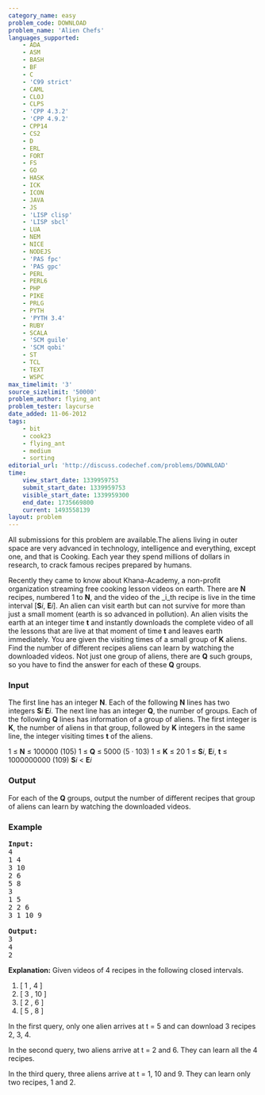 ```yaml
---
category_name: easy
problem_code: DOWNLOAD
problem_name: 'Alien Chefs'
languages_supported:
    - ADA
    - ASM
    - BASH
    - BF
    - C
    - 'C99 strict'
    - CAML
    - CLOJ
    - CLPS
    - 'CPP 4.3.2'
    - 'CPP 4.9.2'
    - CPP14
    - CS2
    - D
    - ERL
    - FORT
    - FS
    - GO
    - HASK
    - ICK
    - ICON
    - JAVA
    - JS
    - 'LISP clisp'
    - 'LISP sbcl'
    - LUA
    - NEM
    - NICE
    - NODEJS
    - 'PAS fpc'
    - 'PAS gpc'
    - PERL
    - PERL6
    - PHP
    - PIKE
    - PRLG
    - PYTH
    - 'PYTH 3.4'
    - RUBY
    - SCALA
    - 'SCM guile'
    - 'SCM qobi'
    - ST
    - TCL
    - TEXT
    - WSPC
max_timelimit: '3'
source_sizelimit: '50000'
problem_author: flying_ant
problem_tester: laycurse
date_added: 11-06-2012
tags:
    - bit
    - cook23
    - flying_ant
    - medium
    - sorting
editorial_url: 'http://discuss.codechef.com/problems/DOWNLOAD'
time:
    view_start_date: 1339959753
    submit_start_date: 1339959753
    visible_start_date: 1339959300
    end_date: 1735669800
    current: 1493558139
layout: problem
---
```

All submissions for this problem are available.The aliens living in outer space are very advanced in technology, intelligence and everything, except one, and that is Cooking. Each year they spend millions of dollars in research, to crack famous recipes prepared by humans.

Recently they came to know about Khana-Academy, a non-profit organization streaming free cooking lesson videos on earth. There are **N** recipes, numbered 1 to **N**, and the video of the _i_th recipe is live in the time interval \[**S**_i_, **E**_i_\]. An alien can visit earth but can not survive for more than just a small moment (earth is so advanced in pollution). An alien visits the earth at an integer time **t** and instantly downloads the complete video of all the lessons that are live at that moment of time **t** and leaves earth immediately. You are given the visiting times of a small group of **K** aliens. Find the number of different recipes aliens can learn by watching the downloaded videos. Not just one group of aliens, there are **Q** such groups, so you have to find the answer for each of these **Q** groups.

### Input

The first line has an integer **N**. Each of the following **N** lines has two integers **S**_i_ **E**_i_. The next line has an integer **Q**, the number of groups. Each of the following **Q** lines has information of a group of aliens. The first integer is **K**, the number of aliens in that group, followed by **K** integers in the same line, the integer visiting times **t** of the aliens.

1 ≤ **N** ≤ 100000 (105)
1 ≤ **Q** ≤ 5000 (5 · 103)
1 ≤ **K** ≤ 20
1 ≤ **S**_i_, **E**_i_, **t** ≤ 1000000000 (109)
**S**_i_ < **E**_i_

### Output

For each of the **Q** groups, output the number of different recipes that group of aliens can learn by watching the downloaded videos.

### Example

<pre>
<b>Input:</b>
4
1 4
3 10
2 6
5 8
3
1 5
2 2 6
3 1 10 9

<b>Output:</b>
3
4
2
</pre>
**Explanation:**
Given videos of 4 recipes in the following closed intervals.
1. \[ 1 , 4 \]
2. \[ 3 , 10 \]
3. \[ 2 , 6 \]
4. \[ 5 , 8 \]

In the first query, only one alien arrives at t = 5 and can download 3 recipes 2, 3, 4.

In the second query, two aliens arrive at t = 2 and 6. They can learn all the 4 recipes.

In the third query, three aliens arrive at t = 1, 10 and 9. They can learn only two recipes, 1 and 2.
